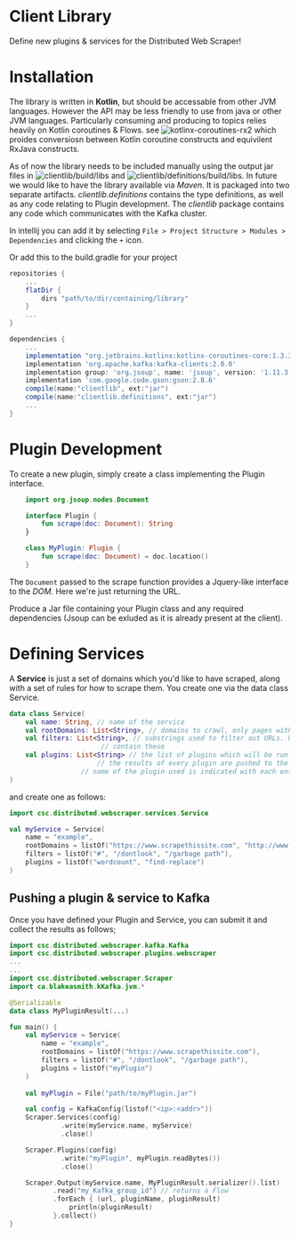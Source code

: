 # Client Library 

Define new plugins & services for the Distributed Web Scraper!

# Installation

The library is written in **Kotlin**, but should be accessable from other JVM languages. However the API may be 
less friendly to use from java or other JVM languages. Particularly consuming and producing to topics relies 
heavily on Kotlin coroutines & Flows. see ![kotlinx-coroutines-rx2](https://github.com/Kotlin/kotlinx.coroutines/tree/master/reactive/kotlinx-coroutines-rx2) which
proides conversiosn between Kotlin coroutine constructs and equivilent RxJava constructs.

As of now the library needs to be included manually using the output jar files in ![clientlib/build/libs](/build/libs "libs") and ![clientlib/definitions/build/libs](/definitions/build/libs).
In future we would like to have the library available via *Maven*. It is packaged into two separate artifacts. *clientlib.definitions* contains
the type definitions, as well as any code relating to Plugin development. The *clientlib* package contains any code which communicates 
with the Kafka cluster. 

In intellij you can add it by selecting `File > Project Structure > Modules > Dependencies` and clicking the `+` icon.

Or add this to the build.gradle for your project

```gradle
repositories {
    ...
    flatDir {
        dirs "path/to/dir/containing/library"
    }
    ...
}

dependencies {
    ...
    implementation "org.jetbrains.kotlinx:kotlinx-coroutines-core:1.3.3"
    implementation 'org.apache.kafka:kafka-clients:2.0.0'
    implementation group: 'org.jsoup', name: 'jsoup', version: '1.11.3'
    implementation 'com.google.code.gson:gson:2.8.6'
    compile(name:"clientlib", ext:"jar")
    compile(name:"clientlib.definitions", ext:"jar")
    ...
}
```

# Plugin Development

To create a new plugin, simply create a class implementing the Plugin interface.

```kotlin
	import org.jsoup.nodes.Document

	interface Plugin {
		fun scrape(doc: Document): String
	}

	class MyPlugin: Plugin {
		fun scrape(doc: Document) = doc.location()
	}
```

The `Document` passed to the scrape function provides a Jquery-like interface to the *DOM*. Here we're just returning the URL.

Produce a Jar file containing your Plugin class and any required dependencies (Jsoup can be exluded as it is already present at the client).

# Defining Services

A **Service** is just a set of domains which you'd like to have scraped, along 
with a set of rules for how to scrape them. You create one via the data class Service.

```kotlin
data class Service(
    val name: String, // name of the service
    val rootDomains: List<String>, // domains to crawl, only pages with these domains will be crawled
    val filters: List<String>, // substrings used to filter out URLs. URLs will only be scraped if they do not
    			       // contain these
    val plugins: List<String> // the list of plugins which will be run on each page
    			      // the results of every plugin are pushed to the results channel, but the 
			      // name of the plugin used is indicated with each entry
)
```

and create one as follows:

```kotlin
import csc.distributed.webscraper.services.Service

val myService = Service(
	name = "example",
	rootDomains = listOf("https://www.scrapethissite.com", "http://www.important-cia-documents.com"),
	filters = listOf("#", "/dontlook", "/garbage path"),
	plugins = listOf("wordcount", "find-replace")
)
```

## Pushing a plugin & service to Kafka

Once you have defined your Plugin and Service, you can submit it and collect the
results as follows;

```kotlin
import csc.distributed.webscraper.kafka.Kafka
import csc.distributed.webscraper.plugins.webscraper
...
...
import csc.distributed.webscraper.Scraper
import ca.blakeasmith.kKafka.jvm.*

@Serializable
data class MyPluginResult(...)

fun main() {
    val myService = Service(
	    name = "example",
	    rootDomains = listOf("https://www.scrapethissite.com"),
	    filters = listOf("#", "/dontlook", "/garbage path"),
	    plugins = listOf("myPlugin")
    )
   
    val myPlugin = File("path/to/myPlugin.jar")

    val config = KafkaConfig(listof("<ip>:<addr>"))
    Scraper.Services(config)
             .write(myService.name, myService)
             .close()

    Scraper.Plugins(config)
             .write("myPlugin", myPlugin.readBytes())
             .close()

    Scraper.Output(myService.name, MyPluginResult.serializer().list)
           .read("my_Kafka_group_id") // returns a Flow
           .forEach { (url, pluginName, pluginResult)
               println(pluginResult)  
           }.collect()            
}

```












